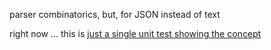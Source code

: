 
parser combinatorics, but, for JSON instead of text

right now ... this is [just a single unit test showing the concept](src/test/scala/peterlavalle/jopc/SimpleTest.scala)
